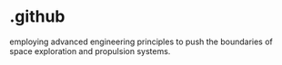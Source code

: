 # .github
employing advanced engineering principles to push the boundaries of space exploration and propulsion systems.
